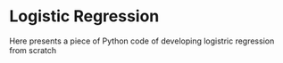 # Logistic Regression 

Here presents a piece of Python code of developing logistric regression from scratch
